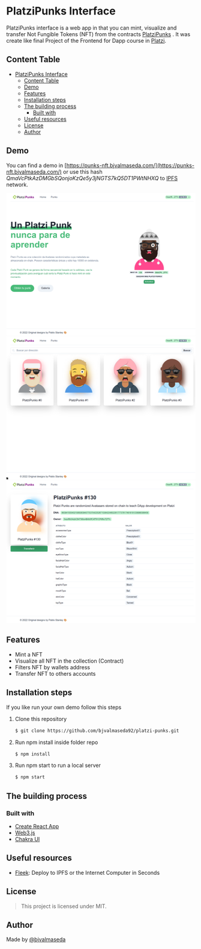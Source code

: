 # PlatziPunks Interface

PlatziPunks interface is a web app in that you can mint, visualize and transfer Not Fungible Tokens (NFT) from the contracts [PlatziPunks](https://github.com/bjvalmaseda-dev/platzi-punks) . It was create like final Project of the Frontend for Dapp course in [Platzi](https://platzi.com).

## Content Table
- [PlatziPunks Interface](#platzipunks-interface)
  - [Content Table](#content-table)
  - [Demo](#demo)
  - [Features](#features)
  - [Installation steps](#installation-steps)
  - [The building process](#the-building-process)
    - [Built with](#built-with)
  - [Useful resources](#useful-resources)
  - [License](#license)
  - [Author](#author)

## Demo
You can find a demo in [https://punks-nft.bjvalmaseda.com/](https://punks-nft.bjvalmaseda.com/) or use this hash *QmaVcPtkAzDMGbSQonjoKzQe5y3jNGTS7kQ5DT1PWtNHXQ* to [IPFS](https://en.wikipedia.org/wiki/InterPlanetary_File_System) network. 

![PlatziPunks Home](docs/home.png)
![PlatziPunks Home](docs/gallery.png)
![PlatziPunks Home](docs/details.png)

## Features

- Mint a NFT
- Visualize all NFT in the collection (Contract)
- Filters NFT by wallets address
- Transfer NFT to others accounts

## Installation steps

If you like run your own demo follow this steps

1. Clone this repository
   ```sh
   $ git clone https://github.com/bjvalmaseda92/platzi-punks.git
   ```
2. Run npm install inside folder repo
   ```sh
   $ npm install
   ```
3. Run npm start to run a local server
   ```sh
   $ npm start
   ```

## The building process
 ### Built with
- [Create React App](https://create-react-app.dev/)
- [Web3.js](https://web3js.readthedocs.io/)
- [Chakra UI](https://chakra-ui.com/)

## Useful resources
- [Fleek](https://fleek.co/): Deploy to IPFS or the Internet Computer in Seconds

## License
> This project is licensed under MIT.
## Author

Made by [@bjvalmaseda](https://www.twitter.com/bjvalmaseda)

